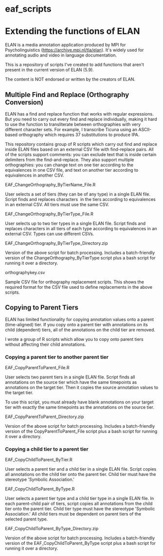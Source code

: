 # eaf_scripts
# Extending the functions of ELAN
ELAN is a media annotation application produced by MPI for Psycholinguistics (https://archive.mpi.nl/tla/elan). It's widely used for annotating audio and video in language documentation.

This is a repository of scripts I've created to add functions that aren't present in the current version of ELAN (5.9).

The content is NOT endorsed or written by the creators of ELAN.

## Multiple Find and Replace (Orthography Conversion)

ELAN has a find and replace function that works with regular expressions. But you need to carry out every find and replace individually, making it hard to use the function to transliterate between orthographies with very different character sets. For example, I transcribe Ticuna using an ASCII-based orthography which requires 37 substitutions to produce IPA.

This repository contains group of R scripts which carry out find and replace inside ELAN files based on an external CSV file with find-replace pairs. All of the scripts support comments: you can exclude text that is inside certain delimiters from the find-and-replace. They also support multiple orthographies: you can change text on one tier according to the equivalences in one CSV file, and text on another tier according to equivalences in another CSV.

EAF_ChangeOrthography_ByTierName_File.R

User selects a set of tiers (they can be of any type) in a single ELAN file. Script finds and replaces characters  in the tiers according to equivalences in an external CSV. All tiers must use the same CSV.

EAF_ChangeOrthography_ByTierType_File.R

User selects up to two tier types in a single ELAN file. Script finds and replaces characters in all tiers of each type according to equivalences in an external CSV. Types can use different CSVs.

EAF_ChangeOrthography_ByTierType_Directory.zip

Version of the above script for batch processing. Includes a batch-friendly version of the ChangeOrthography_ByTierType script plus a bash script for running it over a directory.

orthographykey.csv

Sample CSV file for orthography replacement scripts. This shows the required format for the CSV file used to define replacements in the above scripts.

## Copying to Parent Tiers

ELAN has limited functionality for copying annotation values onto a parent (time-aligned) tier. If you copy onto a parent tier with annotations on its child (dependent) tiers, all of the annotations on the child tier are removed.

I wrote a group of R scripts which allow you to copy onto parent tiers without affecting their child annotations.

### Copying a parent tier to another parent tier

EAF_CopyParentToParent_File.R

User selects two parent tiers in a single ELAN file. Script finds all annotations on the source tier which have the same timepoints as annotations on the target tier. Then it copies the source annotation values to the target tier.

To use this script, you must already have blank annotations on your target tier with exactly the same timepoints as the annotations on the source tier.

EAF_CopyParentToParent_Directory.zip

Version of the above script for batch processing. Includes a batch-friendly version of the CopyParentToParent_File script plus a bash script for running it over a directory.

### Copying a child tier to a parent tier

EAF_CopyChildToParent_ByTier.R

User selects a parent tier and a child tier in a single ELAN file. Script copies all annotations on the child tier onto the parent tier. Child tier must have the stereotype 'Symbolic Association.'

EAF_CopyChildToParent_ByType.R

User selects a parent tier type and a child tier type in a single ELAN file. In each parent-child pair of tiers, script copies all annotations from the child tier onto the parent tier. Child tier type must have the stereotype 'Symbolic Association.' All child tiers must be dependent on parent tiers of the selected parent type.

EAF_CopyChildToParent_ByType_Directory.zip

Version of the above script for batch processing. Includes a batch-friendly version of the EAF_CopyChildToParent_ByType script plus a bash script for running it over a directory.
